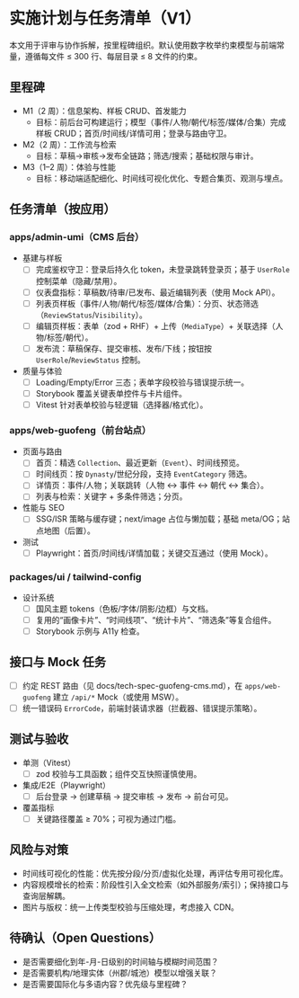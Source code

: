 # 实施计划与任务清单（V1）

本文用于评审与协作拆解，按里程碑组织。默认使用数字枚举约束模型与前端常量，遵循每文件 ≤ 300 行、每层目录 ≤ 8 文件的约束。

## 里程碑
- M1（2 周）：信息架构、样板 CRUD、首发能力
  - 目标：前后台可构建运行；模型（事件/人物/朝代/标签/媒体/合集）完成样板 CRUD；首页/时间线/详情可用；登录与路由守卫。
- M2（2 周）：工作流与检索
  - 目标：草稿→审核→发布全链路；筛选/搜索；基础权限与审计。
- M3（1–2 周）：体验与性能
  - 目标：移动端适配细化、时间线可视化优化、专题合集页、观测与埋点。

## 任务清单（按应用）

### apps/admin-umi（CMS 后台）
- 基建与样板
  - [ ] 完成鉴权守卫：登录后持久化 token，未登录跳转登录页；基于 `UserRole` 控制菜单（隐藏/禁用）。
  - [ ] 仪表盘指标：草稿数/待审/已发布、最近编辑列表（使用 Mock API）。
  - [ ] 列表页样板（事件/人物/朝代/标签/媒体/合集）：分页、状态筛选（`ReviewStatus`/`Visibility`）。
  - [ ] 编辑页样板：表单（zod + RHF）+ 上传（`MediaType`）+ 关联选择（人物/标签/朝代）。
  - [ ] 发布流：草稿保存、提交审核、发布/下线；按钮按 `UserRole`/`ReviewStatus` 控制。
- 质量与体验
  - [ ] Loading/Empty/Error 三态；表单字段校验与错误提示统一。
  - [ ] Storybook 覆盖关键表单控件与卡片组件。
  - [ ] Vitest 针对表单校验与轻逻辑（选择器/格式化）。

### apps/web-guofeng（前台站点）
- 页面与路由
  - [ ] 首页：精选 `Collection`、最近更新（`Event`）、时间线预览。
  - [ ] 时间线页：按 `Dynasty`/世纪分段，支持 `EventCategory` 筛选。
  - [ ] 详情页：事件/人物；关联跳转（人物 ↔ 事件 ↔ 朝代 ↔ 集合）。
  - [ ] 列表与检索：关键字 + 多条件筛选；分页。
- 性能与 SEO
  - [ ] SSG/ISR 策略与缓存键；next/image 占位与懒加载；基础 meta/OG；站点地图（后置）。
- 测试
  - [ ] Playwright：首页/时间线/详情加载；关键交互通过（使用 Mock）。

### packages/ui / tailwind-config
- 设计系统
  - [ ] 国风主题 tokens（色板/字体/阴影/边框）与文档。
  - [ ] 复用的“画像卡片”、“时间线项”、“统计卡片”、“筛选条”等复合组件。
  - [ ] Storybook 示例与 A11y 检查。

## 接口与 Mock 任务
- [ ] 约定 REST 路由（见 docs/tech-spec-guofeng-cms.md），在 `apps/web-guofeng` 建立 `/api/*` Mock（或使用 MSW）。
- [ ] 统一错误码 `ErrorCode`，前端封装请求器（拦截器、错误提示策略）。

## 测试与验收
- 单测（Vitest）
  - [ ] zod 校验与工具函数；组件交互快照谨慎使用。
- 集成/E2E（Playwright）
  - [ ] 后台登录 → 创建草稿 → 提交审核 → 发布 → 前台可见。
- 覆盖指标
  - [ ] 关键路径覆盖 ≥ 70%；可视为通过门槛。

## 风险与对策
- 时间线可视化的性能：优先按分段/分页/虚拟化处理，再评估专用可视化库。
- 内容规模增长的检索：阶段性引入全文检索（如外部服务/索引）；保持接口与查询层解耦。
- 图片与版权：统一上传类型校验与压缩处理，考虑接入 CDN。

## 待确认（Open Questions）
- 是否需要细化到年-月-日级别的时间轴与模糊时间范围？
- 是否需要机构/地理实体（州郡/城池）模型以增强关联？
- 是否需要国际化与多语内容？优先级与里程碑？

